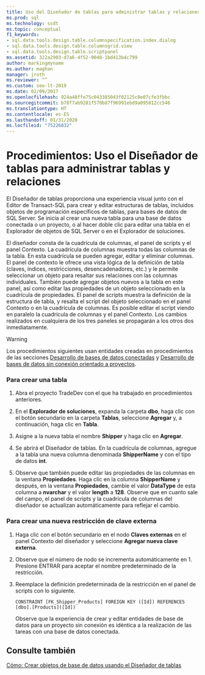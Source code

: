 ```yaml
---
title: Uso del Diseñador de tablas para administrar tablas y relaciones
ms.prod: sql
ms.technology: ssdt
ms.topic: conceptual
f1_keywords:
- sql.data.tools.design.table.columnspecification.index.dialog
- sql.data.tools.design.table.columnsgrid.view
- sql.data.tools.design.table.scriptpanel
ms.assetid: 322a2903-d7a6-4f52-9048-1bd413b4c799
author: markingmyname
ms.author: maghan
manager: jroth
ms.reviewer: “”
ms.custom: seo-lt-2019
ms.date: 02/09/2017
ms.openlocfilehash: 924a48ffe75c043385043f02125c8e07cfe3fbbc
ms.sourcegitcommit: b78f7ab9281f570b87f96991ebd9a095812cc546
ms.translationtype: HT
ms.contentlocale: es-ES
ms.lasthandoff: 01/31/2020
ms.locfileid: "75226832"
---
```

# <a name="how-to-use-the-table-designer-to-manage-tables-and-relationships"></a>Procedimientos: Uso el Diseñador de tablas para administrar tablas y relaciones

El Diseñador de tablas proporciona una experiencia visual junto con el Editor de Transact\-SQL para crear y editar estructuras de tablas, incluidos objetos de programación específicos de tablas, para bases de datos de SQL Server.  Se inicia al crear una nueva tabla para una base de datos conectada o un proyecto, o al hacer doble clic para editar una tabla en el Explorador de objetos de SQL Server o en el Explorador de soluciones.  
  
El diseñador consta de la cuadrícula de columnas, el panel de scripts y el panel Contexto. La cuadrícula de columnas muestra todas las columnas de la tabla. En esta cuadrícula se pueden agregar, editar y eliminar columnas.  El panel de contexto le ofrece una vista lógica de la definición de tabla (claves, índices, restricciones, desencadenadores, etc.) y le permite seleccionar un objeto para resaltar sus relaciones con las columnas individuales. También puede agregar objetos nuevos a la tabla en este panel, así como editar las propiedades de un objeto seleccionado en la cuadrícula de propiedades. El panel de scripts muestra la definición de la estructura de tabla, y resalta el script del objeto seleccionado en el panel Contexto o en la cuadrícula de columnas. Es posible editar el script viendo en paralelo la cuadrícula de columnas y el panel Contexto. Los cambios realizados en cualquiera de los tres paneles se propagarán a los otros dos inmediatamente.  
  
> [!WARNING]  
> Los procedimientos siguientes usan entidades creadas en procedimientos de las secciones [Desarrollo de bases de datos conectadas](../ssdt/connected-database-development.md) y [Desarrollo de bases de datos sin conexión orientado a proyectos](../ssdt/project-oriented-offline-database-development.md).  
  
### <a name="to-create-a-new-table"></a>Para crear una tabla  
  
1.  Abra el proyecto TradeDev con el que ha trabajado en procedimientos anteriores.  
  
2.  En el **Explorador de soluciones**, expanda la carpeta **dbo**, haga clic con el botón secundario en la carpeta **Tablas**, seleccione **Agregar** y, a continuación, haga clic en **Tabla**.  
  
3.  Asigne a la nueva tabla el nombre **Shipper** y haga clic en **Agregar**.  
  
4.  Se abrirá el Diseñador de tablas. En la cuadrícula de columnas, agregue a la tabla una nueva columna denominada **ShipperName** y con el tipo de datos **int**.  
  
5.  Observe que también puede editar las propiedades de las columnas en la ventana **Propiedades**. Haga clic en la columna **ShipperName** y después, en la ventana **Propiedades**, cambie el valor **DataType** de esta columna a **nvarchar** y el valor **length** a **128**. Observe que en cuanto sale del campo, el panel de scripts y la cuadrícula de columnas del diseñador se actualizan automáticamente para reflejar el cambio.  
  
### <a name="to-create-a-new-foreign-key-constraint"></a>Para crear una nueva restricción de clave externa  
  
1.  Haga clic con el botón secundario en el nodo **Claves externas** en el panel Contexto del diseñador y seleccione **Agregar nueva clave externa**.  
  
2.  Observe que el número de nodo se incrementa automáticamente en 1. Presione ENTRAR para aceptar el nombre predeterminado de la restricción.  
  
3.  Reemplace la definición predeterminada de la restricción en el panel de scripts con lo siguiente.  
  
    ```  
    CONSTRAINT [FK_Shipper_Products] FOREIGN KEY ([Id]) REFERENCES [dbo].[Products]([Id])  
    ```  
  
    Observe que la experiencia de crear y editar entidades de base de datos para un proyecto sin conexión es idéntica a la realización de las tareas con una base de datos conectada.  
  
## <a name="see-also"></a>Consulte también  
[Cómo: Crear objetos de base de datos usando el Diseñador de tablas](../ssdt/how-to-create-database-objects-using-table-designer.md)  
  
